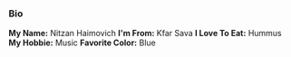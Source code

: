 ### Bio ###

**My Name:** Nitzan Haimovich
**I'm From:** Kfar Sava
**I Love To Eat:** Hummus
**My Hobbie:** Music
**Favorite Color:** Blue
